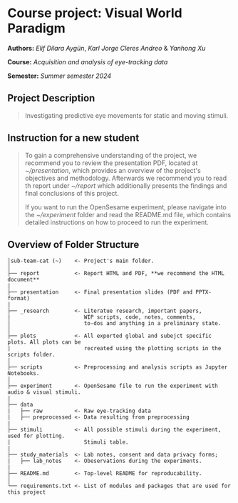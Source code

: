 # **Course project:** Visual World Paradigm
**Authors:** *Elif Dilara Aygün*, *Karl Jorge Cleres Andreo* & *Yanhong Xu*

**Course:** *Acquisition and analysis of eye-tracking data*

**Semester:** *Summer semester 2024*

## Project Description
> Investigating predictive eye movements for static and moving stimuli.

## Instruction for a new student
> To gain a comprehensive understanding of the project, we recommend you to review the presentation PDF, located at _~/presentation_, which provides an overview of the project's objectives and methodology. Afterwards we recommend you to read th report under _~/report_ which additionally presents the findings and final conclusions of this project.  
>
> If you want to run the OpenSesame experiment, please navigate into the _~/experiment_ folder and read the README.md file, which contains detailed instructions on how to proceed to run the experiment.

## Overview of Folder Structure 

```
│sub-team-cat (~)    <- Project's main folder.
│
├── report           <- Report HTML and PDF, **we recommend the HTML document**
|
├── presentation     <- Final presentation slides (PDF and PPTX-format)
|
├── _research        <- Literatue research, important papers, 
|   					WIP scripts, code, notes, comments,
│                       to-dos and anything in a preliminary state.
│
├── plots            <- All exported global and subejct specific plots. All plots can be 
|                       recreated using the plotting scripts in the scripts folder.
│
├── scripts          <- Preprocessing and analysis scripts as Jupyter Notebooks.
│
├── experiment       <- OpenSesame file to run the experiment with audio & visual stimuli. 
|
├── data             
|   ├── raw          <- Raw eye-tracking data
|   ├── preprocessed <- Data resulting from preprocessing
|
├── stimuli          <- All possible stimuli during the experiment, used for plotting.
|                       Stimuli table.
|
├── study_materials  <- Lab notes, consent and data privacy forms;   
|   ├── lab_notes    <- Obeservations during the experiments.
|
├── README.md        <- Top-level README for reproducability.
│
└── requirements.txt <- List of modules and packages that are used for this project
                     
```